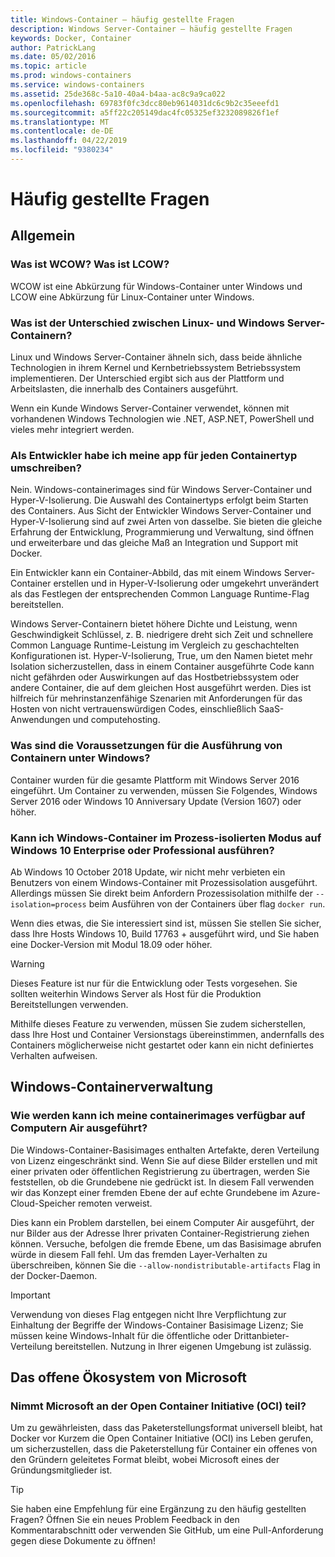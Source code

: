 ```yaml
---
title: Windows-Container – häufig gestellte Fragen
description: Windows Server-Container – häufig gestellte Fragen
keywords: Docker, Container
author: PatrickLang
ms.date: 05/02/2016
ms.topic: article
ms.prod: windows-containers
ms.service: windows-containers
ms.assetid: 25de368c-5a10-40a4-b4aa-ac8c9a9ca022
ms.openlocfilehash: 69783f0fc3dcc80eb9614031dc6c9b2c35eeefd1
ms.sourcegitcommit: a5ff22c205149dac4fc05325ef3232089826f1ef
ms.translationtype: MT
ms.contentlocale: de-DE
ms.lasthandoff: 04/22/2019
ms.locfileid: "9380234"
---
```

# <a name="frequently-asked-questions"></a>Häufig gestellte Fragen

## <a name="general"></a>Allgemein

### <a name="what-is-wcow-what-is-lcow"></a>Was ist WCOW? Was ist LCOW?

WCOW ist eine Abkürzung für Windows-Container unter Windows und LCOW eine Abkürzung für Linux-Container unter Windows.

### <a name="what-is-the-difference-between-linux-and-windows-server-containers"></a>Was ist der Unterschied zwischen Linux- und Windows Server-Containern?

Linux und Windows Server-Container ähneln sich, dass beide ähnliche Technologien in ihrem Kernel und Kernbetriebssystem Betriebssystem implementieren. Der Unterschied ergibt sich aus der Plattform und Arbeitslasten, die innerhalb des Containers ausgeführt.  

Wenn ein Kunde Windows Server-Container verwendet, können mit vorhandenen Windows Technologien wie .NET, ASP.NET, PowerShell und vieles mehr integriert werden.

### <a name="as-a-developer-do-i-have-to-rewrite-my-app-for-each-type-of-container"></a>Als Entwickler habe ich meine app für jeden Containertyp umschreiben?

Nein. Windows-containerimages sind für Windows Server-Container und Hyper-V-Isolierung. Die Auswahl des Containertyps erfolgt beim Starten des Containers. Aus Sicht der Entwickler Windows Server-Container und Hyper-V-Isolierung sind auf zwei Arten von dasselbe. Sie bieten die gleiche Erfahrung der Entwicklung, Programmierung und Verwaltung, sind öffnen und erweiterbare und das gleiche Maß an Integration und Support mit Docker.

Ein Entwickler kann ein Container-Abbild, das mit einem Windows Server-Container erstellen und in Hyper-V-Isolierung oder umgekehrt unverändert als das Festlegen der entsprechenden Common Language Runtime-Flag bereitstellen.

Windows Server-Containern bietet höhere Dichte und Leistung, wenn Geschwindigkeit Schlüssel, z. B. niedrigere dreht sich Zeit und schnellere Common Language Runtime-Leistung im Vergleich zu geschachtelten Konfigurationen ist. Hyper-V-Isolierung, True, um den Namen bietet mehr Isolation sicherzustellen, dass in einem Container ausgeführte Code kann nicht gefährden oder Auswirkungen auf das Hostbetriebssystem oder andere Container, die auf dem gleichen Host ausgeführt werden. Dies ist hilfreich für mehrinstanzenfähige Szenarien mit Anforderungen für das Hosten von nicht vertrauenswürdigen Codes, einschließlich SaaS-Anwendungen und computehosting.

### <a name="what-are-the-prerequisites-for-running-containers-on-windows"></a>Was sind die Voraussetzungen für die Ausführung von Containern unter Windows?

Container wurden für die gesamte Plattform mit Windows Server 2016 eingeführt. Um Container zu verwenden, müssen Sie Folgendes, Windows Server 2016 oder Windows 10 Anniversary Update (Version 1607) oder höher.

### <a name="can-i-run-windows-containers-in-process-isolated-mode-on-windows-10-enterprise-or-professional"></a>Kann ich Windows-Container im Prozess-isolierten Modus auf Windows 10 Enterprise oder Professional ausführen?

Ab Windows 10 October 2018 Update, wir nicht mehr verbieten ein Benutzers von einem Windows-Container mit Prozessisolation ausgeführt. Allerdings müssen Sie direkt beim Anfordern Prozessisolation mithilfe der `--isolation=process` beim Ausführen von der Containers über flag `docker run`.

Wenn dies etwas, die Sie interessiert sind ist, müssen Sie stellen Sie sicher, dass Ihre Hosts Windows 10, Build 17763 + ausgeführt wird, und Sie haben eine Docker-Version mit Modul 18.09 oder höher.

> [!WARNING]
> Dieses Feature ist nur für die Entwicklung oder Tests vorgesehen. Sie sollten weiterhin Windows Server als Host für die Produktion Bereitstellungen verwenden.
>
> Mithilfe dieses Feature zu verwenden, müssen Sie zudem sicherstellen, dass Ihre Host und Container Versionstags übereinstimmen, andernfalls des Containers möglicherweise nicht gestartet oder kann ein nicht definiertes Verhalten aufweisen.

## <a name="windows-container-management"></a>Windows-Containerverwaltung

### <a name="how-do-i-make-my-container-images-available-on-air-gapped-machines"></a>Wie werden kann ich meine containerimages verfügbar auf Computern Air ausgeführt?

Die Windows-Container-Basisimages enthalten Artefakte, deren Verteilung von Lizenz eingeschränkt sind. Wenn Sie auf diese Bilder erstellen und mit einer privaten oder öffentlichen Registrierung zu übertragen, werden Sie feststellen, ob die Grundebene nie gedrückt ist. In diesem Fall verwenden wir das Konzept einer fremden Ebene der auf echte Grundebene im Azure-Cloud-Speicher remoten verweist.

Dies kann ein Problem darstellen, bei einem Computer Air ausgeführt, der nur Bilder aus der Adresse Ihrer privaten Container-Registrierung ziehen können. Versuche, befolgen die fremde Ebene, um das Basisimage abrufen würde in diesem Fall fehl. Um das fremden Layer-Verhalten zu überschreiben, können Sie die `--allow-nondistributable-artifacts` Flag in der Docker-Daemon.

> [!IMPORTANT]
> Verwendung von dieses Flag entgegen nicht Ihre Verpflichtung zur Einhaltung der Begriffe der Windows-Container Basisimage Lizenz; Sie müssen keine Windows-Inhalt für die öffentliche oder Drittanbieter-Verteilung bereitstellen. Nutzung in Ihrer eigenen Umgebung ist zulässig.

## <a name="microsofts-open-ecosystem"></a>Das offene Ökosystem von Microsoft

### <a name="is-microsoft-participating-in-the-open-container-initiative-oci"></a>Nimmt Microsoft an der Open Container Initiative (OCI) teil?

Um zu gewährleisten, dass das Paketerstellungsformat universell bleibt, hat Docker vor Kurzem die Open Container Initiative (OCI) ins Leben gerufen, um sicherzustellen, dass die Paketerstellung für Container ein offenes von den Gründern geleitetes Format bleibt, wobei Microsoft eines der Gründungsmitglieder ist.

> [!TIP]
> Sie haben eine Empfehlung für eine Ergänzung zu den häufig gestellten Fragen? Öffnen Sie ein neues Problem Feedback in den Kommentarabschnitt oder verwenden Sie GitHub, um eine Pull-Anforderung gegen diese Dokumente zu öffnen!
